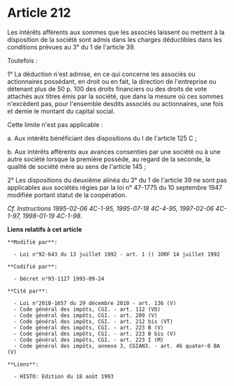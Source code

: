 # Article 212

Les intérêts afférents aux sommes que les associés laissent ou mettent à la disposition de la société sont admis dans les
charges déductibles dans les conditions prévues au 3° du 1 de l'article 39.

Toutefois :

1° La déduction n'est admise, en ce qui concerne les associés ou actionnaires possédant, en droit ou en fait, la direction de
l'entreprise ou détenant plus de 50 p. 100 des droits financiers ou des droits de vote attachés aux titres émis par la
société, que dans la mesure où ces sommes n'excèdent pas, pour l'ensemble desdits associés ou actionnaires, une fois et demie
le montant du capital social.

Cette limite n'est pas applicable :

a. Aux intérêts bénéficiant des dispositions du I de l'article 125 C ;

b. Aux intérêts afférents aux avances consenties par une société ou à une autre société lorsque la première possède, au
regard de la seconde, la qualité de société mère au sens de l'article 145 ;

2° Les dispositions du deuxième alinéa du 3° du 1 de l'article 39 ne sont pas applicables aux sociétés régies par la loi n°
47-1775 du 10 septembre 1947 modifiée portant statut de la coopération.

*Cf. Instructions 1995-02-06 4C-1-95, 1995-07-18 4C-4-95, 1997-02-06 4C-1-97, 1998-01-19 4C-1-98*.

**Liens relatifs à cet article**

	**Modifié par**:

	  - Loi n°92-643 du 13 juillet 1992 - art. 1 () JORF 14 juillet 1992

	**Codifié par**:

	  - Décret n°93-1127 1993-09-24

	**Cité par**:

	  - Loi n°2010-1657 du 29 décembre 2010 - art. 136 (V)
	  - Code général des impôts, CGI. - art. 112 (VD)
	  - Code général des impôts, CGI. - art. 209 (V)
	  - Code général des impôts, CGI. - art. 212 bis (VT)
	  - Code général des impôts, CGI. - art. 223 B (V)
	  - Code général des impôts, CGI. - art. 223 B bis (V)
	  - Code général des impôts, CGI. - art. 223 I (M)
	  - Code général des impôts, annexe 3, CGIAN3. - art. 46 quater-0 BA (V)

	**Liens**:

	  - HISTO: Edition du 18 août 1993
